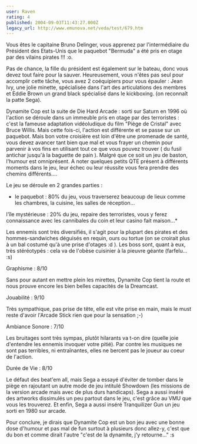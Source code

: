 ```yaml
---
user: Raven
rating: 4
published: 2004-09-03T11:43:27.000Z
legacy_url: http://www.emunova.net/veda/test/679.htm
---
```

Vous êtes le capitaine Bruno Delinger, vous apprenez par l'intermédiaire du Président des Etats-Unis que le paquebot "Bermuda" a été pris en otage par des vilains pirates !!! :o.  

Pas de chance, la fille du président est également sur le bateau, donc vous devez tout faire pour la sauver. Heureusement, vous n'êtes pas seul pour accomplir cette tâche, vous avez 2 coéquipiers pour vous épauler : Jean Ivy, une jolie minette, spécialisée dans l'art des articulations des membres et Eddie Brown un grand black spécialisé dans le kickboxing. (on reconnaît la patte Sega).  

  

Dynamite Cop est la suite de Die Hard Arcade : sorti sur Saturn en 1996 où l'action se déroule dans un immeuble pris en otage par des terroristes : c'est la fameuse adaptation vidéoludique du film "Piège de Cristal" avec Bruce Willis. Mais cette fois-ci, l'action est différente et se passe sur un paquebot. Mais bon votre croisière est loin d'être une promenade de santé, vous devez avancer tant bien que mal et vous frayer un chemin pour parvenir à vos fins en utilisant tout ce que vous pouvez trouver ( du fusil antichar jusqu'à la baguette de pain ). Malgré que ce soit un jeu de baston, l'humour est omniprésent. A noter quelques petits QTE présent à différents moments dans le jeu, leur échec ou leur réussite vous fera prendre des chemins différents....  

  

Le jeu se déroule en 2 grandes parties :  

- le paquebot : 80% du jeu, vous traverserez beaucoup de lieux comme les chambres, la cuisine, les salles de réception...  

l'île mystérieuse : 20% du jeu, repaire des terroristes, vous y ferez connaissance avec les cannibales du coin et leur casino fait maison...\*  

  

Les ennemis sont très diversifiés, il s'agit pour la plupart des pirates et des hommes-sandwiches déguisés en requin, ours ou tortue (on se croirait plus à un bal costumé qu'à une prise d'otages :d ). Les boss sont, quant à eux, très stéréotypés : cela va de l'obèse cuisinier à la pieuvre géante (farfelu... :s)  

  

Graphisme : 8/10  

Sans pour autant en mettre plein les mirettes, Dynamite Cop tient la route et nous prouve encore les bien belles capacités de la Dreamcast.  

  

Jouabilité : 9/10  

Très sympathique, pas prise de tête, elle est vite prise en main, mais le must reste d'avoir l'Arcade Stick rien que pour la sensation ;-)  

  

Ambiance Sonore : 7/10  

Les bruitages sont très sympas, plutôt hilarants va t-on dire (quelle joie d'entendre les ennemis invoquer votre pitié). Par contre les musiques ne sont pas terribles, ni entraînantes, elles ne bercent pas le joueur au coeur de l'action.  

  

Durée de Vie : 8/10  

Le défaut des beat'em all, mais Sega a essayé d'éviter de tomber dans le piège en rajoutant un autre mode de jeu intitulé Showdown (les missions de la version arcade mais avec de plus durs handicaps). Sega a aussi inséré des artworks dissimulés un peu partout dans le jeu, c'est grâce au VMU que vous les trouverez. Et enfin, Sega a aussi inséré Tranquilizer Gun un jeu sorti en 1980 sur arcade.  

  

Pour conclure, je dirais que Dynamite Cop est un bon jeu avec une bonne dose d'humour et pas mal de fun surtout à plusieurs donc allez-y, c'est que du bon et comme dirait l'autre "c'est de la dynamite, j'y retourne..." :s